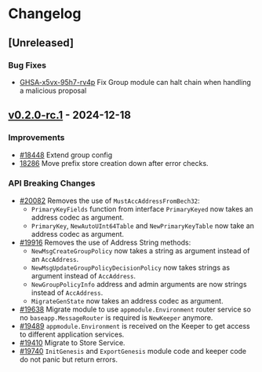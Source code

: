 <!--
Guiding Principles:
Changelogs are for humans, not machines.
There should be an entry for every single version.
The same types of changes should be grouped.
Versions and sections should be linkable.
The latest version comes first.
The release date of each version is displayed.
Mention whether you follow Semantic Versioning.
Usage:
Change log entries are to be added to the Unreleased section under the
appropriate stanza (see below). Each entry should ideally include a tag and
the Github issue reference in the following format:
* (<tag>) [#<issue-number>] Changelog message.
Types of changes (Stanzas):
"Features" for new features.
"Improvements" for changes in existing functionality.
"Deprecated" for soon-to-be removed features.
"Bug Fixes" for any bug fixes.
"API Breaking" for breaking exported APIs used by developers building on SDK.
Ref: https://keepachangelog.com/en/1.0.0/
-->

# Changelog

## [Unreleased]

### Bug Fixes

* [GHSA-x5vx-95h7-rv4p](https://github.com/cosmos/cosmos-sdk/security/advisories/GHSA-x5vx-95h7-rv4p) Fix Group module can halt chain when handling a malicious proposal


## [v0.2.0-rc.1](https://github.com/cosmos/cosmos-sdk/releases/tag/x/group/v0.2.0-rc.1) - 2024-12-18

### Improvements

* [#18448](https://github.com/cosmos/cosmos-sdk/pull/18448) Extend group config
* [18286](https://github.com/cosmos/cosmos-sdk/pull/18286) Move prefix store creation down after error checks.

### API Breaking Changes

* [#20082](https://github.com/cosmos/cosmos-sdk/pull/20082) Removes the use of `MustAccAddressFromBech32`:
    * `PrimaryKeyFields` function from interface `PrimaryKeyed` now takes an address codec as argument.
    * `PrimaryKey`, `NewAutoUInt64Table` and `NewPrimaryKeyTable` now take an address codec as argument.
* [#19916](https://github.com/cosmos/cosmos-sdk/pull/19916) Removes the use of Address String methods:
    * `NewMsgCreateGroupPolicy` now takes a string as argument instead of an `AccAddress`.
    * `NewMsgUpdateGroupPolicyDecisionPolicy` now takes strings as argument instead of `AccAddress`.
    * `NewGroupPolicyInfo` address and admin arguments are now strings instead of `AccAddress`.
    * `MigrateGenState` now takes an address codec as argument.
* [#19638](https://github.com/cosmos/cosmos-sdk/pull/19638) Migrate module to use `appmodule.Environment` router service so no `baseapp.MessageRouter` is required is `NewKeeper` anymore.
* [#19489](https://github.com/cosmos/cosmos-sdk/pull/19489) `appmodule.Environment` is received on the Keeper to get access to different application services.
* [#19410](https://github.com/cosmos/cosmos-sdk/pull/19410) Migrate to Store Service.
* [#19740](https://github.com/cosmos/cosmos-sdk/pull/19740) `InitGenesis` and `ExportGenesis` module code and keeper code do not panic but return errors.
